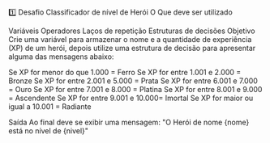 1️⃣ Desafio Classificador de nível de Herói
O Que deve ser utilizado

Variáveis
Operadores
Laços de repetição
Estruturas de decisões
Objetivo
Crie uma variável para armazenar o nome e a quantidade de experiência (XP) de um herói, depois utilize uma estrutura de decisão para apresentar alguma das mensagens abaixo:

Se XP for menor do que 1.000 = Ferro Se XP for entre 1.001 e 2.000 = Bronze Se XP for entre 2.001 e 5.000 = Prata Se XP for entre 6.001 e 7.000 = Ouro Se XP for entre 7.001 e 8.000 = Platina Se XP for entre 8.001 e 9.000 = Ascendente Se XP for entre 9.001 e 10.000= Imortal Se XP for maior ou igual a 10.001 = Radiante

Saída
Ao final deve se exibir uma mensagem: "O Herói de nome {nome} está no nível de {nivel}"